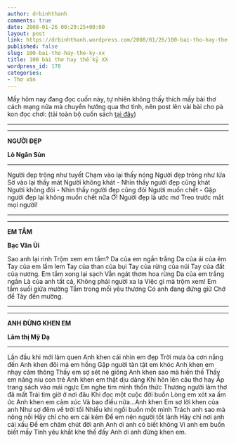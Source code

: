 ```yaml
---
author: drbinhthanh
comments: true
date: 2008-01-26 00:29:25+00:00
layout: post
link: https://drbinhthanh.wordpress.com/2008/01/26/100-bai-tho-hay-the-ky-xx/
published: false
slug: 100-bai-tho-hay-the-ky-xx
title: 100 bài thơ hay thế kỷ XX
wordpress_id: 178
categories:
- Thơ văn
---
```


Mấy hôm nay đang đọc cuốn này, tự nhiên không thấy thích mấy bài thơ cách mạng nữa mà chuyển hướng qua thơ tình, nên post lên vài bài cho pà kon đọc chơi: (tải toàn bộ cuốn sách [tại đây](http://cid-f813e62a87e860b1.skydrive.live.com/self.aspx/Public/100%20bai%20tho%20hay%20the%20ky%20XX.pdf))
****
****



**NGƯỜI ĐẸP**






**Lò Ngân Sủn**



****
Người đẹp trông như tuyết
Chạm vào lại thấy nóng
Người đẹp trông như lửa
Sờ vào lại thấy mát
Người không khát - Nhìn thấy người đẹp cũng khát
Người không đói - Nhìn thấy người đẹp cũng đói
Người muốn chết - Gặp người đẹp lại không muốn chết nữa
Ơ!
Người đẹp là ước mơ
Treo trước mắt mọi người!
****
****



**EM TẮM**






**Bạc Văn Ùi**



Sao anh lại rình
Trộm xem em tắm?
Da của em ngần trắng
Da của ái của êm
Tay của em lấm lem
Tay của than của bụi
Tay của rừng của núi
Tay của đất của nương.
Em tắm xong lại sạch
Vẫn ngát thơm hoa rừng
Da của em trắng ngần
Là của anh tất cả,
Không phải người xa lạ
Việc gì mà trộm xem!
Em tắm suối giữa mường
Tắm trong mối yêu thương
Có anh đang đứng giữ
Chớ để Tây đến mường.
****
****



**ANH ĐỪNG KHEN EM**






**Lâm thị Mỹ Dạ**



****
Lần đầu khi mới làm quen
Anh khen cái nhìn em đẹp
Trời mưa òa cơn nắng đến
Anh khen đôi má em hồng
Gặp người tàn tật em khóc
Anh khen em nhạy cảm thông
Thấy em sợ sét né giông
Anh khen sao mà hiền thế
Thấy em nâng niu con trẻ
Anh khen em thật dịu dàng
Khi hôn lên câu thơ hay
Ấp trang sách vào mái ngực
Em nghe tim mình thổn thức
Thương người làm thơ đã mất
Trái tim giờ ở nơi đâu
Khi đọc một cuộc đời buồn
Lòng em xót xa ấm ức
Anh khen em cảm xúc
Và bao điều nữa...Anh khen
Em sợ lời khen của anh
Như sợ đêm về trời tối
Nhiều khi ngồi buồn một mình
Trách anh sao mà nông nỗi
Hãy chỉ cho em cái kém
Ðể em nên người tốt lành
Hãy chỉ nơi anh cái xấu
Ðể em chăm chút đời anh
Anh ơi anh có biết không
Vì anh em buồn biết mấy
Tình yêu khắt khe thế đấy
Anh ơi anh đừng khen em.
